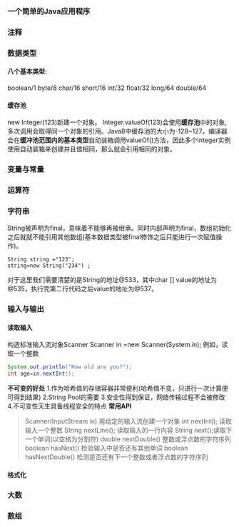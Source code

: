 ### 一个简单的Java应用程序

### 注释
### 数据类型
#### 八个基本类型:
boolean/1
byte/8
char/16
short/16
int/32
float/32
long/64
double/64
#### 缓存池
new Integer(123)新建一个对象。
Integer.valueOf(123)会使用**缓存池**中的对象,多次调用会取得同一个对象的引用。Java8中缓存池的大小为-128~127。编译器会在**缓冲池范围内的基本类型**自动装箱调用valueOf()方法，因此多个Integer实例使用自动装箱来创建并且值相同，那么就会引用相同的对象。
### 变量与常量
### 运算符
### 字符串
String被声明为final，意味着不能够再被继承。同时内部声明为final，数组初始化之后就就不能引用其他数组(基本数据类型被final修饰之后只能进行一次赋值操作)。

```
String string ="123";
string=new String("234") ;
```
对于这里我们需要清楚的是String的地址@533，其中char [] value的地址为@535，执行完第二行代码之后value的地址为@537。
### 输入与输出
#### 读取输入
构造标准输入流对象Scanner
Scanner in =new Scanner(System.in);
例如，读取一个整数

```java
System.out.println("How old are you?");
int age=in.nextInt();
```
**不可变的好处**
1.作为哈希值的存储容器非常便利(哈希值不变，只进行一次计算便可得到结果)
2.String Pool的需要
3.安全性得到保证，网络传输过程不会被修改
4.不可变性天生具备线程安全的特点
**常用API**

>Scanner(InputStream in) 用给定的输入流创建一个对象
>int nextInt(); 读取输入一个整数
>String nextLine(); 读取输入的一行内容
>String next();读取下一个单词(以空格为分割符)
>double nextDouble() 整数或浮点数的字符序列
>boolean hasNext() 检验输入中是否还有其他单词
>boolean hasNextDouble() 检测是否还有下一个整数或者浮点数的字符序列

#### 格式化
### 大数
### 数组